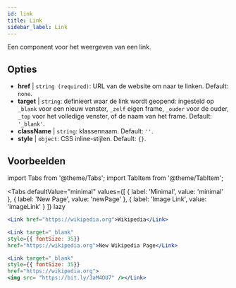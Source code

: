 ```yaml
---
id: link
title: Link
sidebar_label: Link
---
```


Een component voor het weergeven van een link.

## Opties

* __href__ | `string (required)`: URL van de website om naar te linken. Default: `none`.
* __target__ | `string`: definieert waar de link wordt geopend: ingesteld op `_blank` voor een nieuw venster, `_zelf` eigen frame, `_ouder` voor de ouder, `_top` voor het volledige venster, of de naam van het frame. Default: `'_blank'`.
* __className__ | `string`: klassennaam. Default: `''`.
* __style__ | `object`: CSS inline-stijlen. Default: `{}`.


## Voorbeelden

import Tabs from '@theme/Tabs';
import TabItem from '@theme/TabItem';

<Tabs
    defaultValue="minimal"
    values={[
        { label: 'Minimal', value: 'minimal' },
        { label: 'New Page', value: 'newPage' },
        { label: 'Image Link', value: 'imageLink' }
    ]}
    lazy
>
<TabItem value="minimal">

```jsx live
<Link href="https://wikipedia.org">Wikipedia</Link>
```

</TabItem>

<TabItem value="newPage">

```jsx live
<Link target="_blank" 
style={{ fontSize: 35}}
href="https://wikipedia.org">New Wikipedia Page</Link>
```
</TabItem>

<TabItem value="imageLink">

```jsx live
<Link target="_blank" 
style={{ fontSize: 35}}
href="https://wikipedia.org">
<img src= "https://bit.ly/3aM4OU7" /></Link>
```

</TabItem>

</Tabs>
